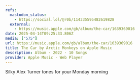 ```yaml
---
refs:
  mastodon_status:
    - https://social.lol/@r0b/114335595482619828
  external:
    - https://music.apple.com/gb/album/the-car/1639369016
date: 2025-04-14T09:25:33.806Z
media: ["575"]
url: https://music.apple.com/gb/album/the-car/1639369016
title: The Car by Arctic Monkeys on Apple Music
description: Album · 2022 · 10 Songs
provider: Apple Music - Web Player
---
```


Silky Alex Turner tones  for your Monday morning
